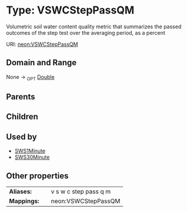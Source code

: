 
# Type: VSWCStepPassQM


Volumetric soil water content quality metric that summarizes the passed outcomes of the step test over the averaging period, as a percent

URI: [neon:VSWCStepPassQM](https://data.neonscience.org/VSWCStepPassQM)


## Domain and Range

None ->  <sub>OPT</sub> [Double](types/Double.md)

## Parents


## Children


## Used by

 * [SWS1Minute](SWS1Minute.md)
 * [SWS30Minute](SWS30Minute.md)

## Other properties

|  |  |  |
| --- | --- | --- |
| **Aliases:** | | v s w c step pass q m |
| **Mappings:** | | neon:VSWCStepPassQM |

